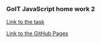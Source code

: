 ### GoIT JavaScript home work 2

[Link to the task](https://github.com/goitacademy/javascript-homework/tree/master/homework-02)

[Link to the GitHub Pages](https://ghileors.github.io/goit-js-hw-02/)
